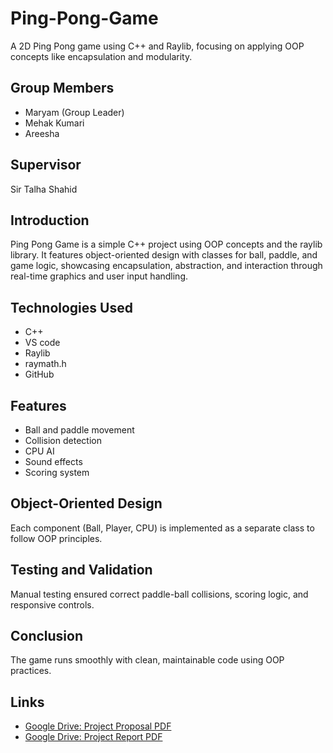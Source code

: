 # Ping-Pong-Game
A 2D Ping Pong game using C++ and Raylib, focusing on applying OOP concepts like encapsulation and modularity.

## Group Members
- Maryam (Group Leader)
- Mehak Kumari
- Areesha

## Supervisor
Sir Talha Shahid

## Introduction
Ping Pong Game is a simple C++ project using OOP concepts and the raylib library. It features object-oriented design with classes for ball, paddle, and game logic, showcasing encapsulation, abstraction, and interaction through real-time graphics and user input handling.

## Technologies Used
- C++
- VS code
- Raylib
- raymath.h
- GitHub

## Features
- Ball and paddle movement
- Collision detection
- CPU AI
- Sound effects
- Scoring system

## Object-Oriented Design
Each component (Ball, Player, CPU) is implemented as a separate class to follow OOP principles.

## Testing and Validation
Manual testing ensured correct paddle-ball collisions, scoring logic, and responsive controls.

## Conclusion
The game runs smoothly with clean, maintainable code using OOP practices.

## Links
- [Google Drive: Project Proposal PDF](https://drive.google.com/your-proposal-link)
- [Google Drive: Project Report PDF](https://drive.google.com/your-report-link)
